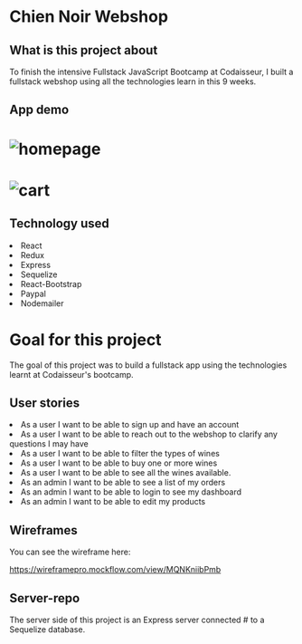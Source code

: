# Chien Noir Webshop

## What is this project about

<p> To finish the intensive Fullstack JavaScript Bootcamp at Codaisseur, I built a fullstack webshop using all the technologies learn in this 9 weeks. 

## App demo

# ![homepage](https://user-images.githubusercontent.com/82970308/139300809-f9fcee5e-ba67-43ad-93f2-d263c9217909.png)

# ![cart](https://user-images.githubusercontent.com/82970308/139300887-b3f81a43-00d6-4444-b1be-2bc11a5d5bad.png)

## Technology used

  <li> React

 <li> Redux

 <li> Express

 <li> Sequelize

 <li> React-Bootstrap

 <li> Paypal

 <li> Nodemailer

# Goal for this project

 <p> The goal of this project was to build a fullstack app using the technologies learnt at Codaisseur's bootcamp.

## User stories

 <li> As a user I want to be able to sign up and have an account

 <li> As a user I want to be able to reach out to the webshop to clarify any questions I may have

 <li> As a user I want to be able to filter the types of wines

 <li> As a user I want to be able to buy one or more wines

 <li> As a user I want to be able to see all the wines available.

 <li> As an admin I want to be able to see a list of my orders

 <li> As an admin I want to be able to login to see my dashboard

 <li> As an admin I want to be able to edit my products

## Wireframes

 <p> You can see the wireframe here:

<a>https://wireframepro.mockflow.com/view/MQNKniibPmb </a>

## Server-repo

 <p> The server side of this project is an Express server connected # to a Sequelize database.

